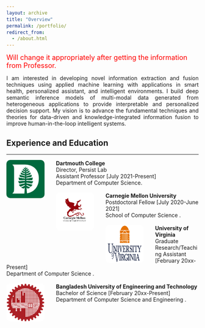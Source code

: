 ```yaml
---
layout: archive
title: "Overview"
permalink: /portfolio/
redirect_from: 
  - /about.html
---
```

<font color="red" size ="4">Will change it appropriately after getting the information from Professor. </font>

<p align="justify">
I am interested in developing novel information extraction and fusion techniques using applied machine learning with applications in 
  smart health, personalized assistant, and intelligent environments. I build deep semantic inference models of multi-modal data generated 
  from heterogeneous applications to provide interpretable and personalized decision support. My vision is to advance the fundamental techniques and theories for data-driven and knowledge-integrated information fusion to improve human-in-the-loop intelligent systems.
</p> 

## Experience and Education

---

<div style="text-align: left;">
	<img src='/images/logos/Dartmouth_Logo.png' alt='Image not Loading' style='width: 100px; height:100px; float: left;margin-right: 30px; border: 10px; border-radius: 10px;'>
	<div style="text-align: left">
		<span> <b> Dartmouth College </b> </span><br/>
	  	<span> Director, Persist Lab </span> <br/>
	  	<span> Assistant Professor [July 2021-Present] </span><br/>
		<span> Department of <a href="https://web.cs.dartmouth.edu/" style="text-decoration: none"> Computer Science</a>.</span>
	</div>
	<br/>
</div>

<div style="text-align: left;">
	<img src='/images/logos/cmu_logo.png' alt='Image not Loading' style='width: 100px; height:100px; float: left; margin-right: 30px; border: 10px; border-radius: 10px;'>
	<div style="text-align: left">
		<span> <b> Carnegie Mellon University </b> </span><br/>
	  	<span> Postdoctoral Fellow [July 2020-June 2021] </span><br/>
	  	<span> School of <a href="https://www.cs.cmu.edu/" style="text-decoration: none"> Computer Science </a>.</span><br/>
	</div>
	<br/>
</div>

<div style="text-align: left;">
	<img src='/images/logos/UVA_logo.png' alt='Image not Loading' style='width: 100px; height:100px; float: left; margin-right: 30px; border: 10px; border-radius: 10px;'>
	<div style="text-align: left">
		<span> <b> University of Virginia </b> </span><br/>
	  	<span>  Graduate Research/Teaching Assistant [February 20xx-Present] </span><br/>
	  	<span> Department of <a href="https://engineering.virginia.edu/departments/computer-science" style="text-decoration: none"> Computer Science </a>.</span><br/>
	</div>
	<br/>
</div>

<div style="text-align: left;">
	<img src='/images/logos/BUET_LOGO.png' alt='Image not Loading' style='width: 100px; height:100px; float: left; margin-right: 30px; border: 10px; border-radius: 10px;'>
	<div style="text-align: left">
		<span> <b> Bangladesh University of Engineering and Technology </b> </span><br/>
	  	<span>  Bachelor of Science [February 20xx-Present] </span><br/>
	  	<span> Department of <a href="https://cse.buet.ac.bd/" style="text-decoration: none"> Computer Science and Engineering </a>.</span><br/>
	</div>
	<br/>
</div>
